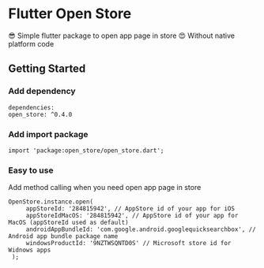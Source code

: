 # Flutter Open Store

😎 Simple flutter package to open app page in store
😍 Without native platform code

## Getting Started

### Add dependency

   ```
   dependencies:
  open_store: ^0.4.0
   ```

### Add import package

   ```
   import 'package:open_store/open_store.dart';
   ```

### Easy to use

Add method calling when you need open app page in store

   ```
   OpenStore.instance.open(
        appStoreId: '284815942', // AppStore id of your app for iOS
        appStoreIdMacOS: '284815942', // AppStore id of your app for MacOS (appStoreId used as default)
        androidAppBundleId: 'com.google.android.googlequicksearchbox', // Android app bundle package name
        windowsProductId: '9NZTWSQNTD0S' // Microsoft store id for Widnows apps
    );
   ```


